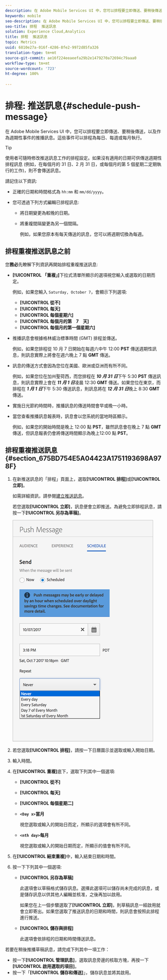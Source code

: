 ```yaml
---
description: 在 Adobe Mobile Services UI 中，您可以排程要立即傳送、要稍後傳送，以及作為週期性事件的推播訊息。這些事件可以排程為每日、每週或每月執行。
keywords: mobile
seo-description: 在 Adobe Mobile Services UI 中，您可以排程要立即傳送、要稍後傳送，以及作為週期性事件的推播訊息。這些事件可以排程為每日、每週或每月執行。
seo-title: 排程  推送訊息
solution: Experience Cloud,Analytics
title: 排程  推送訊息
topic: Metrics
uuid: 6810e27a-016f-4286-8fe2-9972d85fa326
translation-type: tm+mt
source-git-commit: ae16f224eeaeefa29b2e1479270a72694c79aaa0
workflow-type: tm+mt
source-wordcount: '723'
ht-degree: 100%

---
```



# 排程: 推送訊息{#schedule-push-message}

在 Adobe Mobile Services UI 中，您可以排程要立即傳送、要稍後傳送，以及作為週期性事件的推播訊息。這些事件可以排程為每日、每週或每月執行。

>[!TIP]
>
>使用者可隨時修改推送訊息工作的排程設定。如果沒有適用的日期可供傳送週期性排程訊息 (例如，在每個月的 31 日、2 月 31 日，或每個月的第 5 個星期二定期執行的工作)，則不會傳送訊息。

請記住以下資訊:

* 正確的日期和時間格式為 `hh:mm` 和 `mm/dd/yyyy`。

* 您可透過下列方式編輯已排程訊息:

   * 將日期變更為較晚的日期。
   * 將重複間隔變更為另一個間隔。

      例如，如果您原本有每天傳送的訊息，您可以將週期切換為每週。

## 排程重複推送訊息之前

您&#x200B;**務必**&#x200B;先瞭解下列資訊再開始排程重複推送訊息:

* **[!UICONTROL 「重複」]**&#x200B;下拉式清單所顯示的選項視您輸入或選取的日期而定。

   例如，如果您輸入 `Saturday, October 7`，會顯示下列選項:

   * **[!UICONTROL 從不]**
   * **[!UICONTROL 每天]**
   * **[!UICONTROL 每個星期六]**
   * **[!UICONTROL 每個月的第　7　天]**
   * **[!UICONTROL 每個月的第一個星期六]**

* 推播訊息會根據格林威治標準時間 (GMT) 排程並傳送。

   例如，如果您排程從 10 月 7 日開始在每週六中午 12:00 **PST** 傳送週期性訊息，則訊息實際上將會在週六晚上 7 點 **GMT** 傳送。
* 訊息的傳送方式會因為您位在美國、歐洲或亞洲而有所不同。

   例如，如果您位在加州聖荷西，而您排程在 ***10 月 31 日***&#x200B;下午 5:30 **PST** 傳送訊息，則訊息實際上會在 ***11 月 1 日***&#x200B;凌晨 12:30 **GMT** 傳送。如果您位在東京，而排程在 ***1 月 1 日***&#x200B;下午 5:30 傳送訊息，則訊息將在 ***12 月 31 日***&#x200B;晚上 8:30 **GMT** 傳送。
* 實施日光節約時間時，推播訊息的傳送時間會早或晚一小時。
* 當您查看推播訊息報表時，訊息會以您系統的當地時區顯示。

   例如，如果您的開始時間是晚上 12:00 點 **PST**，雖然訊息會在晚上 7 點 **GMT** 傳送，但訊息報表仍會將傳送時間顯示為晚上12:00 點 **PST**。

## 排程重複推送訊息 {#section_675BD754E5A04423A1751193698A978F}

1. 在新推送訊息的「排程」頁面上，選取&#x200B;**[!UICONTROL 排程]**&#x200B;或&#x200B;**[!UICONTROL 立即]**。

   如需詳細資訊，請參閱[建立推送訊息](/help/using/in-app-messaging/t-create-push-message/t-create-push-message.md)。

   若您選取&#x200B;**[!UICONTROL 立即]**，訊息便會立即推送。為避免立即排程訊息，請按一下&#x200B;**[!UICONTROL 另存為草稿]**。

   ![](assets/schedule-push-message.png)

1. 若您選取&#x200B;**[!UICONTROL 排程]**，請按一下日曆圖示並選取或輸入開始日期。
1. 輸入時間。 
1. 在&#x200B;**[!UICONTROL 重複]**&#x200B;底下，選取下列其中一個選項:

   * **[!UICONTROL 從不]**
   * **[!UICONTROL 每天]**
   * **[!UICONTROL 每個星期二]**
   * **`<Day x>`當月**

      視您選取或輸入的開始日而定，所顯示的選項會有所不同。
   * **`<nth day>`每月**

      視您選取或輸入的開始日期而定，所顯示的值會有所不同。

1. 在&#x200B;**[!UICONTROL 結束重複]**&#x200B;中，輸入結束日期和時間。
1. 按一下下列其中一個選項:

   * **[!UICONTROL 另存為草稿]**

      此選項會以草稿格式儲存訊息。選擇此選項可以儲存尚未完成的訊息，或是儲存訊息以供其他人編輯並核准，之後再加以啟用。

      如果您在上一個步驟選取了&#x200B;**[!UICONTROL 立即]**，則草稿訊息一經啟用就會立即寄出。如果您選取了推送訊息的日期和時間，則訊息會按照此排程進行推送。

   * **[!UICONTROL 儲存與排程]**

      此選項會依排程的日期和時間傳送訊息。

若要在稍後推播草稿訊息，請完成下列其中一項工作：

* 按一下&#x200B;**[!UICONTROL 管理訊息]**，選取訊息旁邊的核取方塊，再按一下&#x200B;**[!UICONTROL 啟用選取的項目]**。
* 按一下「**[!UICONTROL 儲存和傳送]**」，儲存訊息並將其啟用。
